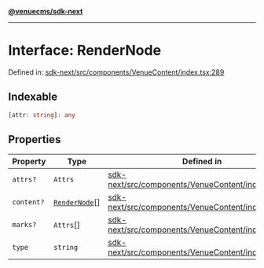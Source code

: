 [**@venuecms/sdk-next**](../Index.md)

***

# Interface: RenderNode

Defined in: [sdk-next/src/components/VenueContent/index.tsx:289](https://github.com/venuecms/sdk/blob/dfe07bbbcbeec8ddfda43f5a7fc98ecc9dc8ce66/packages/sdk-next/src/components/VenueContent/index.tsx#L289)

## Indexable

```ts
[attr: string]: any
```

## Properties

| Property | Type | Defined in |
| ------ | ------ | ------ |
| <a id="attrs"></a> `attrs?` | `Attrs` | [sdk-next/src/components/VenueContent/index.tsx:291](https://github.com/venuecms/sdk/blob/dfe07bbbcbeec8ddfda43f5a7fc98ecc9dc8ce66/packages/sdk-next/src/components/VenueContent/index.tsx#L291) |
| <a id="content"></a> `content?` | [`RenderNode`](RenderNode.md)[] | [sdk-next/src/components/VenueContent/index.tsx:293](https://github.com/venuecms/sdk/blob/dfe07bbbcbeec8ddfda43f5a7fc98ecc9dc8ce66/packages/sdk-next/src/components/VenueContent/index.tsx#L293) |
| <a id="marks"></a> `marks?` | `Attrs`[] | [sdk-next/src/components/VenueContent/index.tsx:292](https://github.com/venuecms/sdk/blob/dfe07bbbcbeec8ddfda43f5a7fc98ecc9dc8ce66/packages/sdk-next/src/components/VenueContent/index.tsx#L292) |
| <a id="type"></a> `type` | `string` | [sdk-next/src/components/VenueContent/index.tsx:290](https://github.com/venuecms/sdk/blob/dfe07bbbcbeec8ddfda43f5a7fc98ecc9dc8ce66/packages/sdk-next/src/components/VenueContent/index.tsx#L290) |
